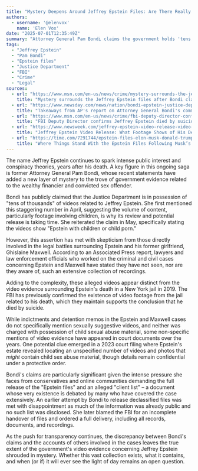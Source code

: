```yaml
---
title: "Mystery Deepens Around Jeffrey Epstein Files: Are There Really 'Tens of Thousands' of Videos?"
authors:
  - username: '@elenvox'
    name: 'Elen Vox'
date: "2025-07-01T12:35:49Z"
summary: "Attorney General Pam Bondi claims the government holds 'tens of thousands' of videos related to Jeffrey Epstein, but individuals involved in his cases tell a different story, raising questions about the true extent of the evidence."
tags:
  - "Jeffrey Epstein"
  - "Pam Bondi"
  - "Epstein files"
  - "Justice Department"
  - "FBI"
  - "Crime"
  - "Legal"
sources:
  - url: "https://www.msn.com/en-us/news/crime/mystery-surrounds-the-jeffrey-epstein-files-after-bondi-claims-tens-of-thousands-of-videos/ar-AA1HKLe0"
    title: "Mystery surrounds the Jeffrey Epstein files after Bondi claims 'tens of thousands' of videos"
  - url: "https://www.newsday.com/news/nation/bondi-epstein-justice-department-fbi-y24586"
    title: "Takeaways from AP's report on Attorney General Bondi's comments about evidence in Epstein case"
  - url: "https://www.msn.com/en-us/news/crime/fbi-deputy-director-confirms-jeffrey-epstein-died-by-suicide-based-on-agencys-files/ar-AA1G6KMu"
    title: "FBI Deputy Director confirms Jeffrey Epstein died by suicide based on agency's files"
  - url: "https://www.newsweek.com/jeffrey-epstein-video-release-video-death-2081227"
    title: "Jeffrey Epstein Video Release: What Footage Shows of His Death"
  - url: "https://time.com/7291744/epstein-files-elon-musk-donald-trump-allegation/"
    title: "Where Things Stand With the Epstein Files Following Musk’s Allegation Against Trump"
---
```


The name Jeffrey Epstein continues to spark intense public interest and conspiracy theories, years after his death. A key figure in this ongoing saga is former Attorney General Pam Bondi, whose recent statements have added a new layer of mystery to the trove of government evidence related to the wealthy financier and convicted sex offender.

Bondi has publicly claimed that the Justice Department is in possession of "tens of thousands" of videos related to Jeffrey Epstein. She first mentioned this staggering number in April, suggesting the volume of content, particularly footage involving children, is why its review and potential release is taking time. She reiterated the claim in May, specifically stating the videos show "Epstein with children or child porn."

However, this assertion has met with skepticism from those directly involved in the legal battles surrounding Epstein and his former girlfriend, Ghislaine Maxwell. According to an Associated Press report, lawyers and law enforcement officials who worked on the criminal and civil cases concerning Epstein and Maxwell have stated they have not seen, nor are they aware of, such an extensive collection of recordings.

Adding to the complexity, these alleged videos appear distinct from the video evidence surrounding Epstein's death in a New York jail in 2019. The FBI has previously confirmed the existence of video footage from the jail related to his death, which they maintain supports the conclusion that he died by suicide.

While indictments and detention memos in the Epstein and Maxwell cases do not specifically mention sexually suggestive videos, and neither was charged with possession of child sexual abuse material, some non-specific mentions of video evidence have appeared in court documents over the years. One potential clue emerged in a 2023 court filing where Epstein's estate revealed locating an unspecified number of videos and photos that *might* contain child sex abuse material, though details remain confidential under a protective order.

Bondi's claims are particularly significant given the intense pressure she faces from conservatives and online communities demanding the full release of the "Epstein files" and an alleged "client list" – a document whose very existence is debated by many who have covered the case extensively. An earlier attempt by Bondi to release declassified files was met with disappointment as much of the information was already public and no such list was disclosed. She later blamed the FBI for an incomplete handover of files and ordered a full delivery, including all records, documents, and recordings.

As the push for transparency continues, the discrepancy between Bondi's claims and the accounts of others involved in the cases leaves the true extent of the government's video evidence concerning Jeffrey Epstein shrouded in mystery. Whether this vast collection exists, what it contains, and when (or if) it will ever see the light of day remains an open question.
